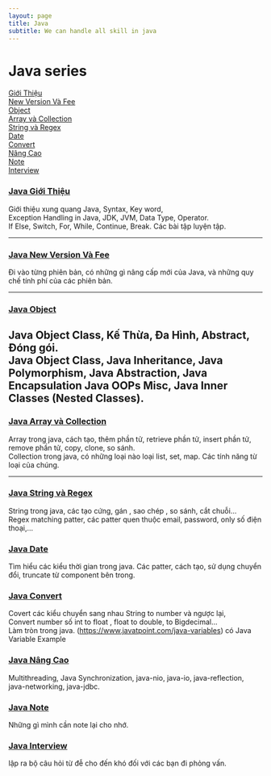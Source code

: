 ```yaml
---
layout: page
title: Java
subtitle: We can handle all skill in java
---
```


# Java series
[Giới Thiệu](#java-giới-thiệu)  
[New Version Và Fee](#java-new-version-và-fee)  
[Object](#java-object)  
[Array và Collection](#java-array-và-collection)  
[String và Regex](#java-string-và-regex)  
[Date](#java-date)  
[Convert](#java-convert)  
[Nâng Cao](#java-nâng-cao)  
[Note](#java-note)  
[Interview](#java-interview)

### [Java Giới Thiệu](www.google.com)

Giới thiệu xung quang Java, Syntax, Key word,  
Exception Handling in Java, JDK, JVM, Data Type, Operator.  
If Else, Switch, For, While, Continue, Break. Các bài tập luyện tập.

---

### [Java New Version Và Fee](www.google.com)

Đi vào từng phiên bản, có những gì nâng cấp mới của Java, và những quy chế tính phí của các phiên bản.

---

### [Java Object](www.google.com)

Java Object Class, Kế Thừa, Đa Hình, Abstract, Đóng gói.  
Java Object Class, Java Inheritance, Java Polymorphism, Java Abstraction, Java Encapsulation
Java OOPs Misc, Java Inner Classes (Nested Classes).
---

### [Java Array và Collection](www.google.com)

Array trong java, cách tạo, thêm phần tử, retrieve phần tử, insert phần tử, remove phần tử, copy, clone,
so sánh.  
Collection trong java, có những loại nào loại list, set, map. Các tính năng từ loại của chúng.

---

### [Java String và Regex](www.google.com)

String trong java, các tạo cứng, gán , sao chép , so sánh, cắt chuỗi...  
Regex matching patter, các patter quen thuộc email, password, only số điện thoại,...


### [Java Date](www.google.com)

Tìm hiểu các kiểu thời gian trong java. Các patter, cách tạo, sử dụng chuyển đổi, truncate từ component
bên trong.

### [Java Convert](www.google.com)

Covert các kiểu chuyển sang nhau String to number và ngược lại,  
Convert number số int to float , float to double, to Bigdecimal...  
Làm tròn trong java.
(https://www.javatpoint.com/java-variables) có Java Variable Example

### [Java Nâng Cao](www.google.com)

Multithreading, Java Synchronization, java-nio, java-io, java-reflection, java-networking, java-jdbc.

### [Java Note](www.google.com)

Những gì mình cần note lại cho nhớ.

### [Java Interview](www.google.com)

lập ra bộ câu hỏi từ đễ cho đến khó đối với các bạn đi phỏng vấn.
